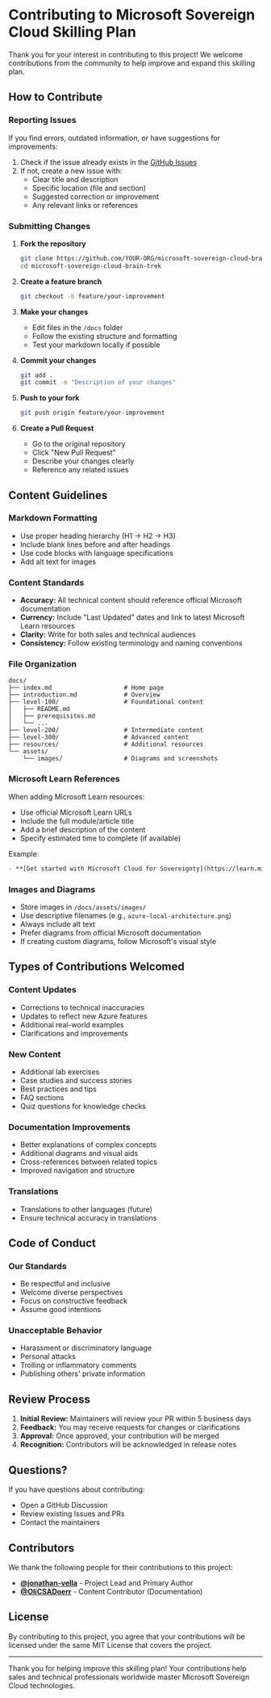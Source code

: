 # Contributing to Microsoft Sovereign Cloud Skilling Plan

Thank you for your interest in contributing to this project! We welcome contributions from the community to help improve and expand this skilling plan.

## How to Contribute

### Reporting Issues

If you find errors, outdated information, or have suggestions for improvements:

1. Check if the issue already exists in the [GitHub Issues](https://github.com/YOUR-ORG/microsoft-sovereign-cloud-brain-trek/issues)
2. If not, create a new issue with:
   - Clear title and description
   - Specific location (file and section)
   - Suggested correction or improvement
   - Any relevant links or references

### Submitting Changes

1. **Fork the repository**
   ```bash
   git clone https://github.com/YOUR-ORG/microsoft-sovereign-cloud-brain-trek.git
   cd microsoft-sovereign-cloud-brain-trek
   ```

2. **Create a feature branch**
   ```bash
   git checkout -b feature/your-improvement
   ```

3. **Make your changes**
   - Edit files in the `/docs` folder
   - Follow the existing structure and formatting
   - Test your markdown locally if possible

4. **Commit your changes**
   ```bash
   git add .
   git commit -m "Description of your changes"
   ```

5. **Push to your fork**
   ```bash
   git push origin feature/your-improvement
   ```

6. **Create a Pull Request**
   - Go to the original repository
   - Click "New Pull Request"
   - Describe your changes clearly
   - Reference any related issues

## Content Guidelines

### Markdown Formatting

- Use proper heading hierarchy (H1 → H2 → H3)
- Include blank lines before and after headings
- Use code blocks with language specifications
- Add alt text for images

### Content Standards

- **Accuracy:** All technical content should reference official Microsoft documentation
- **Currency:** Include "Last Updated" dates and link to latest Microsoft Learn resources
- **Clarity:** Write for both sales and technical audiences
- **Consistency:** Follow existing terminology and naming conventions

### File Organization

```text
docs/
├── index.md                    # Home page
├── introduction.md             # Overview
├── level-100/                  # Foundational content
│   ├── README.md
│   ├── prerequisites.md
│   └── ...
├── level-200/                  # Intermediate content
├── level-300/                  # Advanced content
├── resources/                  # Additional resources
└── assets/
    └── images/                 # Diagrams and screenshots
```

### Microsoft Learn References

When adding Microsoft Learn resources:

- Use official Microsoft Learn URLs
- Include the full module/article title
- Add a brief description of the content
- Specify estimated time to complete (if available)

Example:
```markdown
- **[Get started with Microsoft Cloud for Sovereignty](https://learn.microsoft.com/en-us/training/paths/get-started-sovereignty/)** - 4 modules covering sovereignty fundamentals (3 hours)
```

### Images and Diagrams

- Store images in `/docs/assets/images/`
- Use descriptive filenames (e.g., `azure-local-architecture.png`)
- Always include alt text
- Prefer diagrams from official Microsoft documentation
- If creating custom diagrams, follow Microsoft's visual style

## Types of Contributions Welcomed

### Content Updates

- Corrections to technical inaccuracies
- Updates to reflect new Azure features
- Additional real-world examples
- Clarifications and improvements

### New Content

- Additional lab exercises
- Case studies and success stories
- Best practices and tips
- FAQ sections
- Quiz questions for knowledge checks

### Documentation Improvements

- Better explanations of complex concepts
- Additional diagrams and visual aids
- Cross-references between related topics
- Improved navigation and structure

### Translations

- Translations to other languages (future)
- Ensure technical accuracy in translations

## Code of Conduct

### Our Standards

- Be respectful and inclusive
- Welcome diverse perspectives
- Focus on constructive feedback
- Assume good intentions

### Unacceptable Behavior

- Harassment or discriminatory language
- Personal attacks
- Trolling or inflammatory comments
- Publishing others' private information

## Review Process

1. **Initial Review:** Maintainers will review your PR within 5 business days
2. **Feedback:** You may receive requests for changes or clarifications
3. **Approval:** Once approved, your contribution will be merged
4. **Recognition:** Contributors will be acknowledged in release notes

## Questions?

If you have questions about contributing:

- Open a GitHub Discussion
- Review existing Issues and PRs
- Contact the maintainers

## Contributors

We thank the following people for their contributions to this project:

- **[@jonathan-vella](https://github.com/jonathan-vella)** - Project Lead and Primary Author
- **[@OliCSADoerr](https://github.com/OliCSADoerr)** - Content Contributor (Documentation)

## License

By contributing to this project, you agree that your contributions will be licensed under the same MIT License that covers the project.

---

Thank you for helping improve this skilling plan! Your contributions help sales and technical professionals worldwide master Microsoft Sovereign Cloud technologies.
